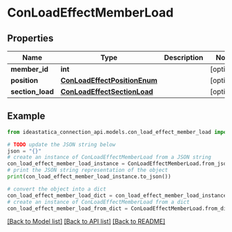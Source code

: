 # ConLoadEffectMemberLoad


## Properties

Name | Type | Description | Notes
------------ | ------------- | ------------- | -------------
**member_id** | **int** |  | [optional] 
**position** | [**ConLoadEffectPositionEnum**](ConLoadEffectPositionEnum.md) |  | [optional] 
**section_load** | [**ConLoadEffectSectionLoad**](ConLoadEffectSectionLoad.md) |  | [optional] 

## Example

```python
from ideastatica_connection_api.models.con_load_effect_member_load import ConLoadEffectMemberLoad

# TODO update the JSON string below
json = "{}"
# create an instance of ConLoadEffectMemberLoad from a JSON string
con_load_effect_member_load_instance = ConLoadEffectMemberLoad.from_json(json)
# print the JSON string representation of the object
print(con_load_effect_member_load_instance.to_json())

# convert the object into a dict
con_load_effect_member_load_dict = con_load_effect_member_load_instance.to_dict()
# create an instance of ConLoadEffectMemberLoad from a dict
con_load_effect_member_load_from_dict = ConLoadEffectMemberLoad.from_dict(con_load_effect_member_load_dict)
```
[[Back to Model list]](../README.md#documentation-for-models) [[Back to API list]](../README.md#documentation-for-api-endpoints) [[Back to README]](../README.md)


